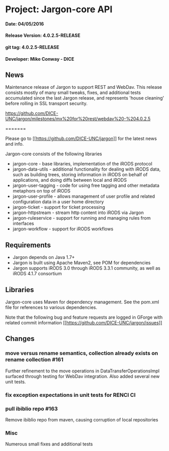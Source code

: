 
# Project: Jargon-core API
#### Date: 04/05/2016
#### Release Version: 4.0.2.5-RELEASE
#### git tag: 4.0.2.5-RELEASE
#### Developer: Mike Conway - DICE

## News

Maintenance release of Jargon to support REST and WebDav.  This release consists mostly of many small tweaks, fixes, and additional tests accumulated since the last Jargon release, and represents 'house cleaning' before rolling in SSL transport security.

https://github.com/DICE-UNC/jargon/milestones/mx%20for%20rest/webdav%20-%204.0.2.5

=======

Please go to [[https://github.com/DICE-UNC/jargon]] for the latest news and info.

Jargon-core consists of the following libraries

* jargon-core - base libraries, implementation of the iRODS protocol
* jargon-data-utils - additional functionality for dealing with iRODS data, such as building trees, storing information in iRODS on behalf of applications, and doing diffs between local and iRODS
* jargon-user-tagging - code for using free tagging and other metadata metaphors on top of iRODS
* jargon-user-profile - allows management of user profile and related configuration data in a user home directory
* jargon-ticket - support for ticket processing
* jargon-httpstream - stream http content into iRODS via Jargon
* jargon-ruleservice - support for running and managing rules from interfaces
* jargon-workflow - support for iRODS workflows

## Requirements

* Jargon depends on Java 1.7+
* Jargon is built using Apache Maven2, see POM for dependencies
* Jargon supports iRODS 3.0 through iRODS 3.3.1 community, as well as iRODS 4.1.7 consortium

## Libraries

Jargon-core uses Maven for dependency management.  See the pom.xml file for references to various dependencies.

Note that the following bug and feature requests are logged in GForge with related commit information [[https://github.com/DICE-UNC/jargon/issues]]

## Changes

###  move versus rename semantics, collection already exists on rename collection #161 

Further refinement to the move operations in DataTransferOperationsImpl surfaced through testing for WebDav integration.  Also added several new unit tests.

### fix exception expectations in unit tests for RENCI CI


###  pull ibiblio repo #163 

Remove ibiblio repo from maven, causing corruption of local repositories


### Misc

Numerous small fixes and additional tests 




